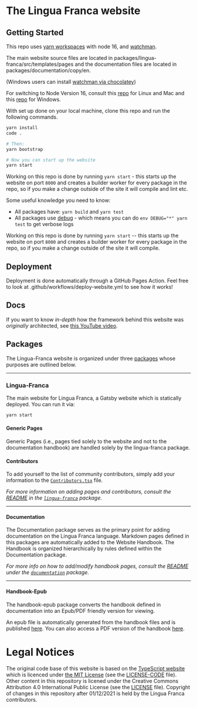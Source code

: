 # The Lingua Franca website

## Getting Started

This repo uses [yarn workspaces](https://classic.yarnpkg.com/lang/en/docs/workspaces/) with node 16, and [watchman](https://facebook.github.io/watchman/docs/install.html).

The main website source files are located in packages/lingua-franca/src/templates/pages and the documentation files are located in packages/documentation/copy/en.

(Windows users can install [watchman via chocolatey](https://chocolatey.org/packages/watchman))

For switching to Node Version 16, consult this [repo](https://github.com/nvm-sh/nvm) for Linux and Mac and this [repo](https://github.com/coreybutler/nvm-windows) for Windows.

With set up done on your local machine, clone this repo and run the following commands.

```sh
yarn install
code .

# Then:
yarn bootstrap

# Now you can start up the website
yarn start
```

Working on this repo is done by running `yarn start` - this starts up the website on port `8000` and creates a
builder worker for every package in the repo, so if you make a change outside of the site it will compile and lint etc.

Some useful knowledge you need to know:

- All packages have: `yarn build` and `yarn test`
- All packages use [debug](https://www.npmjs.com/package/debug) - which means you can do `env DEBUG="*" yarn test` to get verbose logs

Working on this repo is done by running `yarn start` -- this starts up the website on port `8000` and creates a
builder worker for every package in the repo, so if you make a change outside of the site it will compile.

## Deployment

Deployment is done automatically through a GitHub Pages Action. Feel free to look at .github/workflows/deploy-website.yml to see how it works!

## Docs

If you want to know _in-depth_ how the framework behind this website was _originally_ architected, see [this YouTube video](https://www.youtube.com/watch?v=HOvivt6B7hE).

## Packages

The Lingua-Franca website is organized under three [packages](https://github.com/lf-lang/website-lingua-franca/tree/main/packages) whose purposes are outlined below.

---

### Lingua-Franca

The main website for Lingua Franca, a Gatsby website which is statically deployed. You can run it via:

```sh
yarn start
```

#### Generic Pages

Generic Pages (i.e., pages tied solely to the website and not to the documentation handbook) are handled solely by the lingua-franca package. 

#### Contributors

To add yourself to the list of community contributors, simply add your information to the [`Contributors.tsx`](https://github.com/lf-lang/website-lingua-franca/tree/main/packages/lingua-franca/src/components/handbook/Contributors.tsx) file.

*For more information on adding pages and contributors, consult the [README](https://github.com/lf-lang/website-lingua-franca/tree/main/packages/lingua-franca/README.md) in the [`lingua-franca`](https://github.com/lf-lang/website-lingua-franca/tree/main/packages/lingua-franca) package.*

---

#### Documentation

The Documentation package serves as the primary point for adding documentation on the Lingua Franca language. Markdown pages defined in this packages are automatically added to the Website Handbook. The Handbook is organized hierarchically by rules defined within the Documentation package.

*For more info on how to add/modify handbook pages, consult the [README](https://github.com/lf-lang/website-lingua-franca/tree/main/packages/documentation/README.md) under the [`documentation`](https://github.com/lf-lang/website-lingua-franca/tree/main/packages/documentation) package.*

---

#### Handbook-Epub

The handbook-epub package converts the handbook defined in documentation into an Epub/PDF friendly version for viewing.

An epub file is automatically generated from the handbook files and is published [here](https://www.lf-lang.org/assets/lingua-franca-handbook.epub). You can also access a PDF version of the handbook [here](https://www.lf-lang.org/assets/lingua-franca-handbook.pdf).

# Legal Notices

The original code base of this website is based on the [TypeScript website](https://github.com/microsoft/TypeScript-Website) which is licenced under [the MIT License](https://opensource.org/licenses/MIT) (see the [LICENSE-CODE](https://github.com/lf-lang/website-lingua-franca/blob/v16/LICENSE-CODE) file). Other content in this repository is licened under the Creative Commons Attribution 4.0 International Public License (see the [LICENSE](https://github.com/lf-lang/website-lingua-franca/blob/v16/LICENSE-CODE) file). Copyright of changes in this repository after 01/12/2021 is held by the Lingua Franca contributors.
